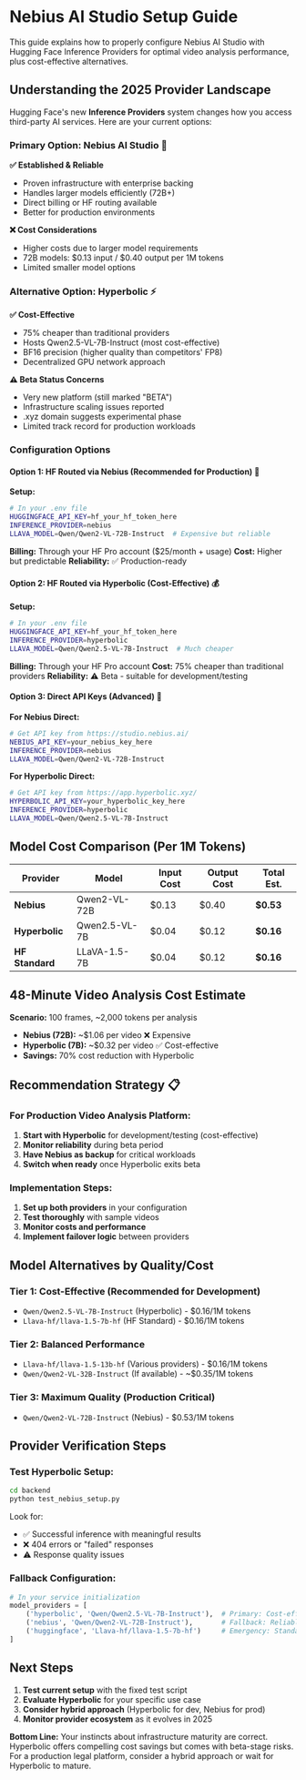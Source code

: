 # Nebius AI Studio Setup Guide

This guide explains how to properly configure Nebius AI Studio with Hugging Face Inference Providers for optimal video analysis performance, plus cost-effective alternatives.

## Understanding the 2025 Provider Landscape

Hugging Face's new **Inference Providers** system changes how you access third-party AI services. Here are your current options:

### Primary Option: Nebius AI Studio 🏢

**✅ Established & Reliable**
- Proven infrastructure with enterprise backing
- Handles larger models efficiently (72B+)
- Direct billing or HF routing available
- Better for production environments

**❌ Cost Considerations**
- Higher costs due to larger model requirements
- 72B models: $0.13 input / $0.40 output per 1M tokens
- Limited smaller model options

### Alternative Option: Hyperbolic ⚡ 

**✅ Cost-Effective**
- 75% cheaper than traditional providers
- Hosts Qwen2.5-VL-7B-Instruct (most cost-effective)
- BF16 precision (higher quality than competitors' FP8)
- Decentralized GPU network approach

**⚠️ Beta Status Concerns**
- Very new platform (still marked "BETA")
- Infrastructure scaling issues reported
- .xyz domain suggests experimental phase
- Limited track record for production workloads

### Configuration Options

#### Option 1: HF Routed via Nebius (Recommended for Production) 🔄

**Setup:**
```bash
# In your .env file
HUGGINGFACE_API_KEY=hf_your_hf_token_here
INFERENCE_PROVIDER=nebius
LLAVA_MODEL=Qwen/Qwen2-VL-72B-Instruct  # Expensive but reliable
```

**Billing:** Through your HF Pro account ($25/month + usage)
**Cost:** Higher but predictable
**Reliability:** ✅ Production-ready

#### Option 2: HF Routed via Hyperbolic (Cost-Effective) 💰

**Setup:**
```bash
# In your .env file  
HUGGINGFACE_API_KEY=hf_your_hf_token_here
INFERENCE_PROVIDER=hyperbolic
LLAVA_MODEL=Qwen/Qwen2.5-VL-7B-Instruct  # Much cheaper
```

**Billing:** Through your HF Pro account
**Cost:** 75% cheaper than traditional providers
**Reliability:** ⚠️ Beta - suitable for development/testing

#### Option 3: Direct API Keys (Advanced) 🔧

**For Nebius Direct:**
```bash
# Get API key from https://studio.nebius.ai/
NEBIUS_API_KEY=your_nebius_key_here
INFERENCE_PROVIDER=nebius
LLAVA_MODEL=Qwen/Qwen2-VL-72B-Instruct
```

**For Hyperbolic Direct:**
```bash
# Get API key from https://app.hyperbolic.xyz/
HYPERBOLIC_API_KEY=your_hyperbolic_key_here  
INFERENCE_PROVIDER=hyperbolic
LLAVA_MODEL=Qwen/Qwen2.5-VL-7B-Instruct
```

## Model Cost Comparison (Per 1M Tokens)

| Provider | Model | Input Cost | Output Cost | Total Est. |
|----------|-------|------------|-------------|------------|
| **Nebius** | Qwen2-VL-72B | $0.13 | $0.40 | **$0.53** |
| **Hyperbolic** | Qwen2.5-VL-7B | $0.04 | $0.12 | **$0.16** |
| **HF Standard** | LLaVA-1.5-7B | $0.04 | $0.12 | **$0.16** |

## 48-Minute Video Analysis Cost Estimate

**Scenario:** 100 frames, ~2,000 tokens per analysis
- **Nebius (72B):** ~$1.06 per video ❌ Expensive
- **Hyperbolic (7B):** ~$0.32 per video ✅ Cost-effective
- **Savings:** 70% cost reduction with Hyperbolic

## Recommendation Strategy 📋

### For Production Video Analysis Platform:
1. **Start with Hyperbolic** for development/testing (cost-effective)
2. **Monitor reliability** during beta period  
3. **Have Nebius as backup** for critical workloads
4. **Switch when ready** once Hyperbolic exits beta

### Implementation Steps:

1. **Set up both providers** in your configuration
2. **Test thoroughly** with sample videos
3. **Monitor costs and performance** 
4. **Implement failover logic** between providers

## Model Alternatives by Quality/Cost

### Tier 1: Cost-Effective (Recommended for Development)
- `Qwen/Qwen2.5-VL-7B-Instruct` (Hyperbolic) - $0.16/1M tokens
- `Llava-hf/llava-1.5-7b-hf` (HF Standard) - $0.16/1M tokens

### Tier 2: Balanced Performance  
- `Llava-hf/llava-1.5-13b-hf` (Various providers) - $0.16/1M tokens
- `Qwen/Qwen2-VL-32B-Instruct` (If available) - ~$0.35/1M tokens

### Tier 3: Maximum Quality (Production Critical)
- `Qwen/Qwen2-VL-72B-Instruct` (Nebius) - $0.53/1M tokens

## Provider Verification Steps

### Test Hyperbolic Setup:
```bash
cd backend
python test_nebius_setup.py
```

Look for:
- ✅ Successful inference with meaningful results
- ❌ 404 errors or "failed" responses
- ⚠️ Response quality issues

### Fallback Configuration:
```python
# In your service initialization
model_providers = [
    ('hyperbolic', 'Qwen/Qwen2.5-VL-7B-Instruct'),  # Primary: Cost-effective
    ('nebius', 'Qwen/Qwen2-VL-72B-Instruct'),       # Fallback: Reliable
    ('huggingface', 'Llava-hf/llava-1.5-7b-hf')     # Emergency: Standard HF
]
```

## Next Steps

1. **Test current setup** with the fixed test script
2. **Evaluate Hyperbolic** for your specific use case
3. **Consider hybrid approach** (Hyperbolic for dev, Nebius for prod)
4. **Monitor provider ecosystem** as it evolves in 2025

**Bottom Line:** Your instincts about infrastructure maturity are correct. Hyperbolic offers compelling cost savings but comes with beta-stage risks. For a production legal platform, consider a hybrid approach or wait for Hyperbolic to mature. 